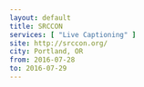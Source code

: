 ```yaml
---
layout: default
title: SRCCON
services: [ "Live Captioning" ]
site: http://srccon.org/
city: Portland, OR
from: 2016-07-28
to: 2016-07-29
---
```

